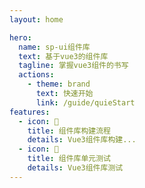 ```yaml
---
layout: home

hero:
  name: sp-ui组件库
  text: 基于vue3的组件库
  tagline: 掌握vue3组件的书写
  actions:
    - theme: brand
      text: 快速开始
      link: /guide/quieStart
features:
  - icon: 🔨
    title: 组件库构建流程
    details: Vue3组件库构建...
  - icon: 🎡
    title: 组件库单元测试
    details: Vue3组件库测试
---
```

